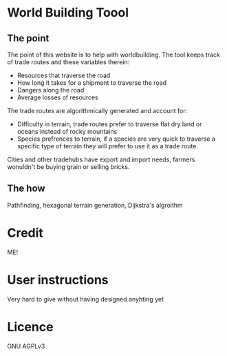 # World Building Toool

## The point
The point of this website is to help with worldbuilding. The tool keeps track of trade routes and these variables therein:
- Resources that traverse the road
- How long it takes for a shipment to traverse the road
- Dangers along the road
- Average losses of resources

The trade routes are algorithmically generated and account for:
- Difficulty in terrain, trade routes prefer to traverse flat dry land or oceans instead of rocky mountains
- Species prefrences to terrain, if a species are very quick to traverse a specific type of terrain they will prefer to use it as a trade route.

Cities and other tradehubs have export and import needs, farmers wonuldn't be buying grain or selling bricks.

## The how
Pathfinding, hexagonal terrain generation, Dijkstra's algroithm

# Credit
ME!

# User instructions 
Very hard to give without having designed anyhting yet

# Licence
GNU AGPLv3
